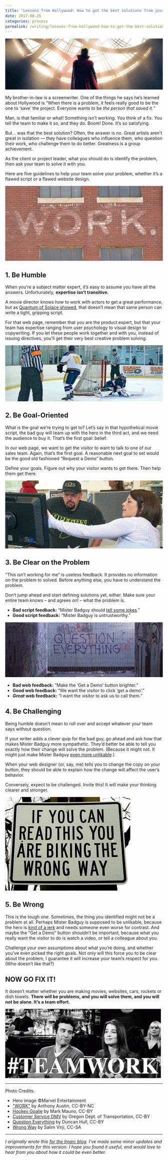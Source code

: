 ```yaml
---
title: "Lessons from Hollywood: How to get the best solutions from your team"
date: 2017-08-25
categories: process
permalink: /writing/lessons-from-hollywood-how-to-get-the-best-solutions-from-your-team
---
```


![](/images/blog/hollywood-lessons-0-hero.jpeg)

My brother-in-law is a screenwriter. One of the things he says he’s learned about Hollywood is “When there is a problem, it feels really good to be the one to ‘save’ the project. Everyone wants to be *the person that saved it.*”

Man, is that familiar or what! Something isn’t working. You think of a fix. You tell the team to make it so, and they do. Boom! Done. It’s so satisfying.

But… was that the best solution? Often, the answer is no. Great artists aren’t great in isolation — they have colleagues who influence them, who question their work, who challenge them to do better. Greatness is a group achievement.

As the client or project leader, what you should do is identify the problem, then ask your team to solve it with you.

Here are five guidelines to help your team solve your problem, whether it’s a flawed script or a flawed website design.

![](/images/blog/hollywood-lessons-0-1.jpeg)


## 1. Be Humble

When you’re a subject matter expert, it’s easy to assume you have all the answers. Unfortunately, **expertise isn’t transitive.**

A movie director knows how to work with actors to get a great performance, but as [Quantum of Solace showed](https://www.rottentomatoes.com/m/quantum_of_solace), that doesn’t mean that same person can write a tight, gripping script.

For that web page, remember that you are the product expert, but that your team has expertise ranging from user psychology to visual design to copywriting. If you let these people work together and with you, instead of issuing directives, you’ll get their very best creative problem solving.

![](/images/blog/hollywood-lessons-0-2.jpeg)


## 2. Be Goal-Oriented

What is the goal we’re trying to get to? Let’s say in that hypothetical movie script, the bad guy will team up with the hero in the third act, and we need the audience to buy it. That’s the first goal: belief.

In our web page, we want to get the visitor to want to talk to one of our sales team. Again, that’s the first goal. A reasonable next goal to set would be the good old fashioned “Request a Demo” button.

Define your goals. Figure out why your visitor wants to get there. Then help them get there.

![](/images/blog/hollywood-lessons-0-3.jpeg)


## 3. Be Clear on the Problem

“This isn’t working for me” is useless feedback. It provides no information on the problem to solved. Before anything else, you have to understand the problem.

Don’t jump ahead and start defining solutions yet, either. Make sure your entire team knows – and agrees on! – what the problem is.

- **Bad script feedback:** “Mister Badguy should [tell some jokes](https://www.youtube.com/watch?v=rvFLgy5wZHo).”
- **Good script feedback:** “Mister Badguy is untrustworthy.”

![](/images/blog/hollywood-lessons-0-4.jpeg)

- **Bad web feedback:** “Make the ‘Get a Demo’ button brighter.”
- **Good web feedback:** “We want the visitor to click ‘get a demo’.”
- ***Great* web feedback:** “I want the visitor to ask us to call them.”


## 4. Be Challenging

Being humble doesn’t mean to roll over and accept whatever your team says without question.

If your writer adds a clever quip for the bad guy, go ahead and ask how that makes Mister Badguy more sympathetic. They’d better be able to tell you exactly how their change will solve the problem. (Because it might not. It might just make Mister Badguy [even more unlikable](https://www.youtube.com/watch?v=6EFjbeXuNCg).)

When your web designer (or, say, me) tells you to change the copy on your button, they should be able to explain how the change will affect the user’s behavior.

Conversely, expect to be challenged. Invite this! It will make your thinking clearer and stronger.

![](/images/blog/hollywood-lessons-0-5.jpeg)


## 5. Be Wrong

This is the tough one. Sometimes, the thing you identified might not be a problem at all. Perhaps Mister Badguy is supposed to be unlikable, because the hero is [kind of a jerk](https://www.rottentomatoes.com/m/deadpool/) and needs someone even worse for contrast. And maybe the “Get a Demo” button shouldn’t be important, because what you really want the visitor to do is watch a video, or tell a colleague about you.

Challenge your own assumptions about what you’re doing, and whether you’ve even picked the right goals. Not only will this force you to be clear about the problem, I guarantee it will increase your team’s respect for you. (Who doesn’t like that?)


## NOW GO FIX IT!

It doesn’t matter whether you are making movies, websites, cars, rockets or dish towels. **There will be problems, and you will solve them, and you will not be alone. It’s a team effort.**

![](/images/blog/hollywood-lessons-teamwork.gif)

* * *

Photo Credits:
- Hero image ©Marvel Entertainment
- ["WORK"](https://www.flickr.com/photos/anthonylibrarian/5289638466) by Anthony Austin, CC-BY-NC
- [Hockey Goalie](https://www.flickr.com/photos/mark6mauno/2877828146) by Mark Mauno, CC-BY
- [Customer Service DMV](https://www.flickr.com/photos/oregondot/9787763643) by Oregon Dept. of Transportation, CC-BY
- [Question Everything](https://www.flickr.com/photos/dullhunk/202872717) by Duncan Hull, CC-BY
- [Wrong Way](https://www.flickr.com/photos/salim/19409792) by Salim Virji, CC-SA

* * *

*I originally wrote this [for the Imarc blog](https://www.imarc.com/blog/lessons-from-hollywood-solving-problems-as-a-team). I've made some minor updates and improvements for this version. I hope you found it useful, and would love to hear from you about how it could be even better.*

